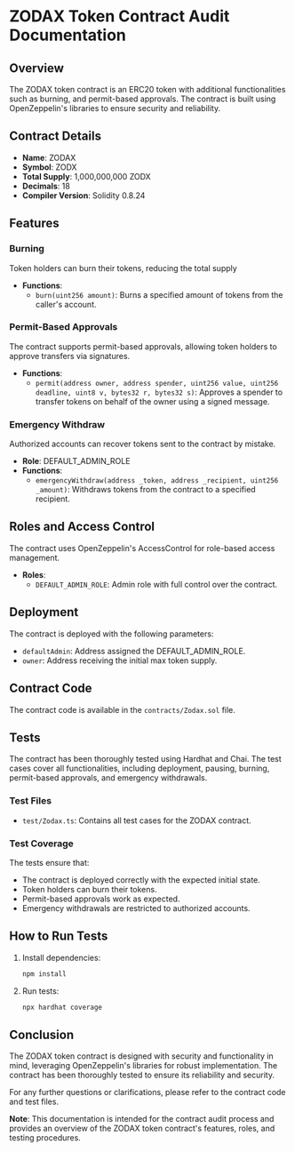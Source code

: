 # ZODAX Token Contract Audit Documentation

## Overview

The ZODAX token contract is an ERC20 token with additional functionalities such as burning, and permit-based approvals. The contract is built using OpenZeppelin's libraries to ensure security and reliability.

## Contract Details

- **Name**: ZODAX
- **Symbol**: ZODX
- **Total Supply**: 1,000,000,000 ZODX
- **Decimals**: 18
- **Compiler Version**: Solidity 0.8.24

## Features

### Burning

Token holders can burn their tokens, reducing the total supply
- **Functions**:
  - `burn(uint256 amount)`: Burns a specified amount of tokens from the caller's account.

### Permit-Based Approvals

The contract supports permit-based approvals, allowing token holders to approve transfers via signatures.

- **Functions**:
  - `permit(address owner, address spender, uint256 value, uint256 deadline, uint8 v, bytes32 r, bytes32 s)`: Approves a spender to transfer tokens on behalf of the owner using a signed message.

### Emergency Withdraw

Authorized accounts can recover tokens sent to the contract by mistake.

- **Role**: DEFAULT_ADMIN_ROLE
- **Functions**:
  - `emergencyWithdraw(address _token, address _recipient, uint256 _amount)`: Withdraws tokens from the contract to a specified recipient.

## Roles and Access Control

The contract uses OpenZeppelin's AccessControl for role-based access management.

- **Roles**:
  - `DEFAULT_ADMIN_ROLE`: Admin role with full control over the contract.

## Deployment

The contract is deployed with the following parameters:

- `defaultAdmin`: Address assigned the DEFAULT_ADMIN_ROLE.
- `owner`: Address receiving the initial max token supply.

## Contract Code

The contract code is available in the `contracts/Zodax.sol` file.

## Tests

The contract has been thoroughly tested using Hardhat and Chai. The test cases cover all functionalities, including deployment, pausing, burning, permit-based approvals, and emergency withdrawals.

### Test Files

- `test/Zodax.ts`: Contains all test cases for the ZODAX contract.

### Test Coverage

The tests ensure that:

- The contract is deployed correctly with the expected initial state.
- Token holders can burn their tokens.
- Permit-based approvals work as expected.
- Emergency withdrawals are restricted to authorized accounts.

## How to Run Tests

1. Install dependencies:

   ```sh
   npm install
   ```

2. Run tests:
   ```sh
   npx hardhat coverage
   ```

## Conclusion

The ZODAX token contract is designed with security and functionality in mind, leveraging OpenZeppelin's libraries for robust implementation. The contract has been thoroughly tested to ensure its reliability and security.

For any further questions or clarifications, please refer to the contract code and test files.

**Note**: This documentation is intended for the contract audit process and provides an overview of the ZODAX token contract's features, roles, and testing procedures.

